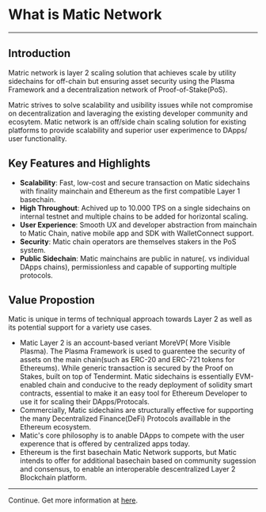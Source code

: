 # What is Matic Network

<hr/>

## Introduction

Matric network is layer 2 scaling solution that achieves scale by utility sidechains for off-chain but ensuring asset security using the Plasma Framework and a decentralization network of Proof-of-Stake(PoS).

Matric strives to solve scalability and usibility issues while not compromise on decentralization and laveraging the existing developer community and ecosytem. Matic network is an off/side chain scaling solution for existing platforms to provide scalability and superior user experimence to DApps/ user functionality.

## Key Features and Highlights

- **Scalability**: Fast, low-cost and secure transaction on Matic sidechains with finality mainchain and Ethereum as the first compatible Layer 1 basechain.
- **High Throughout**: Achived up to 10.000 TPS on a single sidechains on internal testnet and multiple chains to be added for horizontal scaling.
- **User Experience**: Smooth UX and developer abstraction from mainchain to Matic Chain, native mobile app and SDK with WalletConnect support.
- **Security**: Matic chain operators are themselves stakers in the PoS system.
- **Public Sidechain**: Matic mainchains are public in nature(. vs individual DApps chains), permissionless and capable of supporting multiple protocols.

## Value Propostion

Matic is unique in terms of techniqual approach towards Layer 2 as well as its potential support for a variety use cases.

- Matic Layer 2 is an account-based veriant MoreVP( More Visible Plasma). The Plasma Framework is used to guarentee the security of assets on the main chain(such as ERC-20 and ERC-721 tokens for Ethereums). While generic transaction is secured by the Proof on Stakes, built on top of Tendermint. Matic sidechains is essentially EVM-enabled chain and conducive to the ready deployment of solidity smart contracts, essential to make it an easy tool for Ethereum Developer to use it for scaling their DApps/Protocals.
- Commercially, Matic sidechains are structurally effective for supporting the many Decentralized Finance(DeFi) Protocols availlable in the Ethereum ecosystem.
- Matic's core philosophy is to anable DApps to compete with the user experence that is offered by centralized apps today.
- Ethereum is the first basechain Matic Network supports, but Matic intends to offer for additional basechain based on community sugession and consensus, to enable an interoperable descentralized Layer 2 Blockchain platform.

<hr/>

Continue.
Get more information at [here](https://medium.com/matic-network/what-is-matic-network-466a2c493ae1).